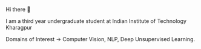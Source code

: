 Hi there 👋

I am a third year undergraduate student at Indian Institute of Technology Kharagpur

Domains of Interest -> Computer Vision, NLP, Deep Unsupervised Learning.

<!---
maitridas/maitridas is a ✨ special ✨ repository because its `README.md` (this file) appears on your GitHub profile.
You can click the Preview link to take a look at your changes.
--->
